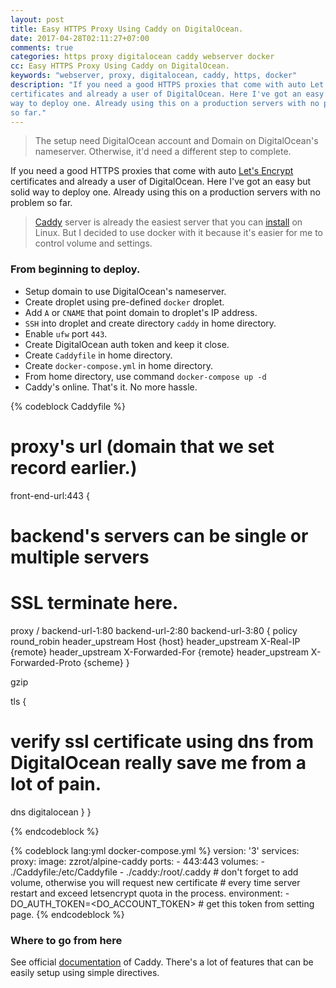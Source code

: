 ```yaml
---
layout: post
title: Easy HTTPS Proxy Using Caddy on DigitalOcean.
date: 2017-04-28T02:11:27+07:00
comments: true
categories: https proxy digitalocean caddy webserver docker
cc: Easy HTTPS Proxy Using Caddy on DigitalOcean.
keywords: "webserver, proxy, digitalocean, caddy, https, docker"
description: "If you need a good HTTPS proxies that come with auto Let's Encrypt
certificates and already a user of DigitalOcean. Here I've got an easy but solid
way to deploy one. Already using this on a production servers with no problem
so far."
---
```


> The setup need DigitalOcean account and Domain on DigitalOcean's nameserver.
Otherwise, it'd need a different step to complete.

If you need a good HTTPS proxies that come with auto [Let's Encrypt](https://letsencrypt.org/)
certificates and already a user of DigitalOcean. Here I've got an easy but solid
way to deploy one. Already using this on a production servers with no problem
so far.

> [Caddy](https://caddyserver.com/) server is already the easiest server that
you can [install](https://caddyserver.com/tutorial) on Linux. But I decided to
use docker with it because it's easier for me to control volume and settings.

### From beginning to deploy.
- Setup domain to use DigitalOcean's nameserver.
- Create droplet using pre-defined `docker` droplet.
- Add `A` or `CNAME` that point domain to droplet's IP address.
- `SSH` into droplet and create directory `caddy` in home directory.
- Enable `ufw` port `443`.
- Create DigitalOcean auth token and keep it close.
- Create `Caddyfile` in home directory.
- Create `docker-compose.yml` in home directory.
- From home directory, use command `docker-compose up -d`
- Caddy's online. That's it. No more hassle.

{% codeblock Caddyfile %}
  # proxy's url (domain that we set record earlier.)
front-end-url:443 {
  # backend's servers can be single or multiple servers
  # SSL terminate here.
  proxy / backend-url-1:80 backend-url-2:80 backend-url-3:80 {
    policy round_robin
    header_upstream Host {host}
    header_upstream X-Real-IP {remote}
    header_upstream X-Forwarded-For {remote}
    header_upstream X-Forwarded-Proto {scheme}
  }

  gzip

  tls {
   # verify ssl certificate using dns from DigitalOcean really save me from a lot of pain.
   dns digitalocean
  }
}

{% endcodeblock %}

{% codeblock lang:yml docker-compose.yml %}
version: '3'
services:
  proxy:
    image: zzrot/alpine-caddy
    ports:
      -   443:443
    volumes:
      -   ./Caddyfile:/etc/Caddyfile
      -   ./caddy:/root/.caddy
      # don't forget to add volume, otherwise you will request new certificate
      # every time server restart and exceed letsencrypt quota in the process.
    environment:
      - DO_AUTH_TOKEN=<DO_ACCOUNT_TOKEN>
      # get this token from setting page.
{% endcodeblock %}

### Where to go from here
See official [documentation](https://caddyserver.com/docs) of Caddy. There's a
lot of features that can be easily setup using simple directives.
